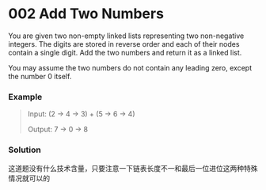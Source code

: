 # 002 Add Two Numbers
You are given two non-empty linked lists representing two non-negative integers. The digits are stored in reverse order and each of their nodes contain a single digit. Add the two numbers and return it as a linked list.

You may assume the two numbers do not contain any leading zero, except the number 0 itself.

### Example
>Input: (2 -> 4 -> 3) + (5 -> 6 -> 4)
>
>Output: 7 -> 0 -> 8

### Solution
这道题没有什么技术含量，只要注意一下链表长度不一和最后一位进位这两种特殊情况就可以的
